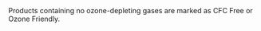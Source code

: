 ---
layout: nothing
categories: Air
tags: tipEN
body: Products containing no ozone-depleting gases are marked as CFC Free or Ozone Friendly.
---